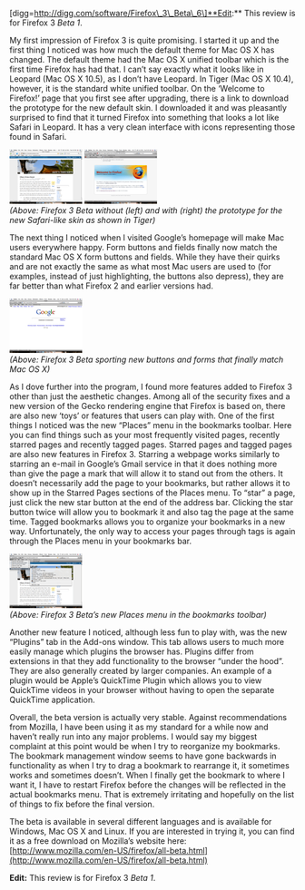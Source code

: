 \[digg=http://digg.com/software/Firefox\_3\_Beta\_6\]**Edit:** This review is for Firefox 3 *Beta 1*.

My first impression of Firefox 3 is quite promising. I started it up and the first thing I noticed was how much the default theme for Mac OS X has changed. The default theme had the Mac OS X unified toolbar which is the first time Firefox has had that. I can’t say exactly what it looks like in Leopard (Mac OS X 10.5), as I don’t have Leopard. In Tiger (Mac OS X 10.4), however, it is the standard white unified toolbar. On the ‘Welcome to Firefox!’ page that you first see after upgrading, there is a link to download the prototype for the new default skin. I downloaded it and was pleasantly surprised to find that it turned Firefox into something that looks a lot like Safari in Leopard. It has a very clean interface with icons representing those found in Safari.

[![Firefox 3 Beta 4](firefox-3-beta-4.thumbnail.png)](https://i0.wp.com/alexseifert.wordpress.com/wp-content/uploads/2007/12/firefox-3-beta-4.png "Firefox 3 Beta 4") [![Firefox 3 Beta 1](firefox-3-beta-1.thumbnail.png)](https://i0.wp.com/alexseifert.wordpress.com/wp-content/uploads/2007/12/firefox-3-beta-1.png "Firefox 3 Beta 1")  
*(Above: Firefox 3 Beta without (left) and with (right) the prototype for the new Safari-like skin as shown in Tiger)*

The next thing I noticed when I visited Google’s homepage will make Mac users everywhere happy. Form buttons and fields finally now match the standard Mac OS X form buttons and fields. While they have their quirks and are not exactly the same as what most Mac users are used to (for examples, instead of just highlighting, the buttons also depress), they are far better than what Firefox 2 and earlier versions had.

[![Firefox 3 Beta 2](firefox-3-beta-2.thumbnail.png)](https://i0.wp.com/alexseifert.wordpress.com/wp-content/uploads/2007/12/firefox-3-beta-2.png "Firefox 3 Beta 2")  
*(Above: Firefox 3 Beta sporting new buttons and forms that finally match Mac OS X)*

As I dove further into the program, I found more features added to Firefox 3 other than just the aesthetic changes. Among all of the security fixes and a new version of the Gecko rendering engine that Firefox is based on, there are also new ‘toys’ or features that users can play with. One of the first things I noticed was the new “Places” menu in the bookmarks toolbar. Here you can find things such as your most frequently visited pages, recently starred pages and recently tagged pages. Starred pages and tagged pages are also new features in Firefox 3. Starring a webpage works similarly to starring an e-mail in Google’s Gmail service in that it does nothing more than give the page a mark that will allow it to stand out from the others. It doesn’t necessarily add the page to your bookmarks, but rather allows it to show up in the Starred Pages sections of the Places menu. To “star” a page, just click the new star button at the end of the address bar. Clicking the star button twice will allow you to bookmark it and also tag the page at the same time. Tagged bookmarks allows you to organize your bookmarks in a new way. Unfortunately, the only way to access your pages through tags is again through the Places menu in your bookmarks bar.

[![Firefox 3 Beta 3](firefox-3-beta-3.thumbnail.png)](https://i0.wp.com/alexseifert.wordpress.com/wp-content/uploads/2007/12/firefox-3-beta-3.png "Firefox 3 Beta 3")  
*(Above: Firefox 3 Beta’s new Places menu in the bookmarks toolbar)*

Another new feature I noticed, although less fun to play with, was the new “Plugins” tab in the Add-ons window. This tab allows users to much more easily manage which plugins the browser has. Plugins differ from extensions in that they add functionality to the browser “under the hood”. They are also generally created by larger companies. An example of a plugin would be Apple’s QuickTime Plugin which allows you to view QuickTime videos in your browser without having to open the separate QuickTime application.

Overall, the beta version is actually very stable. Against recommendations from Mozilla, I have been using it as my standard for a while now and haven’t really run into any major problems. I would say my biggest complaint at this point would be when I try to reorganize my bookmarks. The bookmark management window seems to have gone backwards in functionality as when I try to drag a bookmark to rearrange it, it sometimes works and sometimes doesn’t. When I finally get the bookmark to where I want it, I have to restart Firefox before the changes will be reflected in the actual bookmarks menu. That is extremely irritating and hopefully on the list of things to fix before the final version.

The beta is available in several different languages and is available for Windows, Mac OS X and Linux. If you are interested in trying it, you can find it as a free download on Mozilla’s website here: [http://www.mozilla.com/en-US/firefox/all-beta.html](http://www.mozilla.com/en-US/firefox/all-beta.html)

**Edit:** This review is for Firefox 3 *Beta 1*.